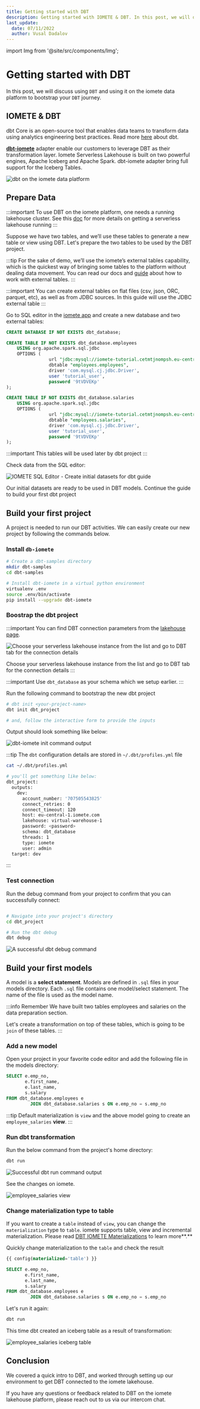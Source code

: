 ```yaml
---
title: Getting started with DBT
description: Getting started with IOMETE & DBT. In this post, we will discuss using `DBT` and using it on the iomete data platform to bootstrap your `DBT` journey.
last_update:
  date: 07/11/2022
  author: Vusal Dadalov
---
```


import Img from '@site/src/components/Img';

# Getting started with DBT

In this post, we will discuss using `DBT` and using it on the iomete data platform to bootstrap your `DBT` journey.

## IOMETE & DBT

dbt Core is an open-source tool that enables data teams to transform data using analytics engineering best practices. Read more [here](https://docs.getdbt.com/docs/introduction) about dbt.

**[dbt-iomete](https://docs.getdbt.com/reference/warehouse-setups/iomete-setup)** adapter enable our customers to leverage DBT as their transformation layer. Iomete Serverless Lakehouse is built on two powerful engines, Apache Iceberg and Apache Spark. dbt-iomete adapter bring full support for the Iceberg Tables.

![dbt on the iomete data platform](https://uploads-ssl.webflow.com/62e59e059afb7e3948870885/62e80b69e03720a02a0b5719_dbt-in-iomete-platform.png)

## Prepare Data

:::important
To use DBT on the iomete platform, one needs a running lakehouse cluster. See this [doc](https://iomete.com/docs/user-guide/virtual-lakehouses) for more details on getting a serverless lakehouse running
:::

Suppose we have two tables, and we’ll use these tables to generate a new table or view using DBT. Let's prepare the two tables to be used by the DBT project.

:::tip
For the sake of demo, we’ll use the iomete’s external tables capability, which is the quickest way of bringing some tables to the platform without dealing data movement. You can read our docs and [guide](https://iomete.com/docs/guides/sync-data-from-jdbc-sources) about how to work with external tables.
:::

:::important
You can create external tables on flat files (csv, json, ORC, parquet, etc), as well as from JDBC sources. In this guide will use the JDBC external table
:::

Go to SQL editor in the [iomete app](https://app.iomete.com/editor) and create a new database and two external tables:

```sql
CREATE DATABASE IF NOT EXISTS dbt_database;

CREATE TABLE IF NOT EXISTS dbt_database.employees
    USING org.apache.spark.sql.jdbc
    OPTIONS (
                url "jdbc:mysql://iomete-tutorial.cetmtjnompsh.eu-central-1.rds.amazonaws.com:3306/employees",
                dbtable "employees.employees",
                driver 'com.mysql.cj.jdbc.Driver',
                user 'tutorial_user',
                password '9tVDVEKp'
);

CREATE TABLE IF NOT EXISTS dbt_database.salaries
    USING org.apache.spark.sql.jdbc
    OPTIONS (
                url "jdbc:mysql://iomete-tutorial.cetmtjnompsh.eu-central-1.rds.amazonaws.com:3306/employees",
                dbtable "employees.salaries",
                driver 'com.mysql.cj.jdbc.Driver',
                user 'tutorial_user',
                password '9tVDVEKp'
);
```
:::important
This tables will be used later by dbt project
:::

Check data from the SQL editor:

<Img src="/img/guides/dbt/dbt_data_preparation_sql_editor.png" 
  alt="IOMETE SQL Editor - Create initial datasets for dbt guide" 
  caption="IOMETE SQL Editor - Create initial datasets for dbt guide"/>

Our initial datasets are ready to be used in DBT models. Continue the guide to build your first dbt project

## Build your first project

A project is needed to run our DBT activities. We can easily create our new project by following the commands below.

### Install `db-iomete`

```bash
# Create a dbt-samples directory
mkdir dbt-samples
cd dbt-samples

# Install dbt-iomete in a virtual python environment
virtualenv .env
source .env/bin/activate
pip install --upgrade dbt-iomete
```

### Boostrap the dbt project

:::important
You can find DBT connection parameters from the [lakehouse page](http://app.iomete.com).

<Img src="/img/guides/dbt/dbt_connection_details_tab.jpg" 
  alt="Choose your serverless lakehouse instance from the list and go to DBT tab for the connection details"/>

Choose your serverless lakehouse instance from the list and go to DBT tab for the connection details
:::

:::important
Use `dbt_database` as your schema which we setup earlier.
:::


Run the following command to bootstrap the new dbt project

```bash
# dbt init <your-project-name> 
dbt init dbt_project

# and, follow the interactive form to provide the inputs
```

Output should look something like below:

<Img src="/img/guides/dbt/dbt_init_output.png"
  alt="dbt-iomete init command output"
  caption="dbt init command output"/>

:::tip
The `dbt` configuration details are stored in `~/.dbt/profiles.yml` file

```bash
cat ~/.dbt/profiles.yml

# you'll get something like below:
dbt_project:
  outputs:
    dev:
      account_number: '707505543825'
      connect_retries: 0
      connect_timeout: 120
      host: eu-central-1.iomete.com
      lakehouse: virtual-warehouse-1
      password: <password>
      schema: dbt_database
      threads: 1
      type: iomete
      user: admin
  target: dev
```
:::

### Test connection

Run the debug command from your project to confirm that you can successfully connect:

```bash

# Navigate into your project's directory
cd dbt_project

# Run the dbt debug
dbt debug
```

<Img src="/img/guides/dbt/dbt_debug_output.png"
  alt="A successful dbt debug command"
  caption="A successful dbt debug command"/>

## Build your first models

A model is a **select statement**. Models are defined in `.sql` files in your models directory. Each `.sql` file contains one model/select statement. The name of the file is used as the model name.

:::info Remember
We have built two tables employees and salaries on the data preparation section. 

Let's create a transformation on top of these tables, which is going to be `join` of these tables.
:::

### Add a new model

Open your project in your favorite code editor and add the following file in the models directory:
```sql title="dbt_project/models/employee_salaries.sql"
SELECT e.emp_no,
       e.first_name,
       e.last_name,
       s.salary
FROM dbt_database.employees e
         JOIN dbt_database.salaries s ON e.emp_no = s.emp_no
```

:::tip
Default materialization is `view` and the above model going to create an `employee_salaries` **view**.
:::


### Run dbt transformation

Run the below command from the project's home directory:

```bash
dbt run
```

<Img src="/img/guides/dbt/dbt_run_output.png"
alt="Successful dbt run command output"
caption="Successful dbt run command output"/>


See the changes on iomete.

<Img src="/img/guides/dbt/dbt_transformation_result_as_view.png"
alt="employee_salaries view"
caption="employee_salaries view"/>


### Change materialization type to table

If you want to create a `table` instead of `view`, you can change the `materialization` type to `table`. iomete supports table, view and incremental materialization. Please read [DBT IOMETE Materializations](https://www.notion.so/In-review-DBT-IOMETE-Materializations-2b0b47d8ff7c4ce090ce82cb70e76c76) to learn more**.**

Quickly change materialization to the `table` and check the result

```sql title="dbt_project/models/employee_salaries.sql"
{{ config(materialized='table') }}

SELECT e.emp_no,
       e.first_name,
       e.last_name,
       s.salary
FROM dbt_database.employees e
         JOIN dbt_database.salaries s ON e.emp_no = s.emp_no
```

Let's run it again:

```bash
dbt run
```

This time dbt created an iceberg table as a result of transformation:

<Img src="/img/guides/dbt/dbt_transformation_result_as_iceberg_table.png"
  alt="employee_salaries iceberg table"
  caption="employee_salaries iceberg table"/>

## Conclusion

We covered a quick intro to DBT, and worked through setting up our environment to get DBT connected to the iomete lakehouse.

If you have any questions or feedback related to DBT on the iomete lakehouse platform, please reach out to us via our intercom chat.


